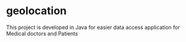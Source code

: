 # geolocation
This project is developed in Java for easier data access application for Medical doctors and Patients
